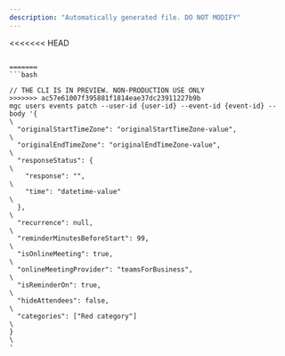 ```yaml
---
description: "Automatically generated file. DO NOT MODIFY"
---
```


<<<<<<< HEAD
```cli

=======
```bash

// THE CLI IS IN PREVIEW. NON-PRODUCTION USE ONLY
>>>>>>> ac57e61007f395881f1814eae37dc23911227b9b
mgc users events patch --user-id {user-id} --event-id {event-id} --body '{\
  "originalStartTimeZone": "originalStartTimeZone-value",\
  "originalEndTimeZone": "originalEndTimeZone-value",\
  "responseStatus": {\
    "response": "",\
    "time": "datetime-value"\
  },\
  "recurrence": null,\
  "reminderMinutesBeforeStart": 99,\
  "isOnlineMeeting": true,\
  "onlineMeetingProvider": "teamsForBusiness",\
  "isReminderOn": true,\
  "hideAttendees": false,\
  "categories": ["Red category"]\
}\
'

```
